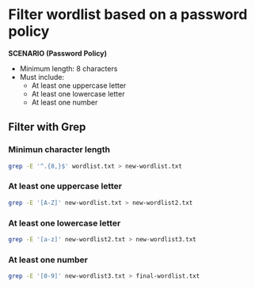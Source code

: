 # Filter wordlist based on a password policy

**SCENARIO (Password Policy)**

- Minimum length: 8 characters
- Must include:
    - At least one uppercase letter
    - At least one lowercase letter
    - At least one number

## Filter with Grep

### **Minimun character length**

```bash
grep -E '^.{8,}$' wordlist.txt > new-wordlist.txt
```

### At least one uppercase letter

```bash
grep -E '[A-Z]' new-wordlist.txt > new-wordlist2.txt
```

### **At least one lowercase letter**

```bash
grep -E '[a-z]' new-wordlist2.txt > new-wordlist3.txt
```

### At least one number

```bash
grep -E '[0-9]' new-wordlist3.txt > final-wordlist.txt
```
